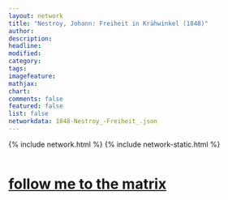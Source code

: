 ```yaml
---
layout: network
title: "Nestroy, Johann: Freiheit in Krähwinkel (1848)"
author:
description:
headline:
modified:
category:
tags: 
imagefeature: 
mathjax: 
chart: 
comments: false
featured: false
list: false
networkdata: 1848-Nestroy_-Freiheit_.json
---
```

{% include network.html %}
{% include network-static.html %}
<div class="row">
  <div class="small-5 small-centered columns"><a href="/matrix131"><h1>follow me to the matrix</h1></a>
</div>
</div>
